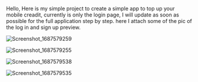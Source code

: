 Hello, Here is my simple project to create a simple app to top up your mobile creadit, currently is only the login page, I will update as soon as possible for the full application step by step. here I attach some of the pic of the log in and sign up preview.

![Screenshot_1687579259](https://github.com/SamkaraMurthi/Mobile-Credit-Top-Up-With-Flutter/assets/127254548/c92dd10e-c3cb-41db-8071-c7c45094556d)

![Screenshot_1687579255](https://github.com/SamkaraMurthi/Mobile-Credit-Top-Up-With-Flutter/assets/127254548/b1d16377-a063-464d-a4ed-0e87d3576320)

![Screenshot_1687579538](https://github.com/SamkaraMurthi/Mobile-Credit-Top-Up-With-Flutter/assets/127254548/f8da2673-c2fc-4780-bf8d-198595afcc0d)

![Screenshot_1687579535](https://github.com/SamkaraMurthi/Mobile-Credit-Top-Up-With-Flutter/assets/127254548/535aef8f-1631-4bfe-ab6c-1a91d0000d7c)

